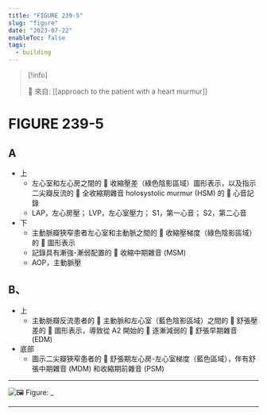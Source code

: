 ```yaml
---
title: "FIGURE 239-5"
slug: "figure"
date: "2023-07-22"
enableToc: false
tags:
  - building
---
```


> [!info]
>
> 🌱 來自: [[approach to the patient with a heart murmur]]

# FIGURE 239-5

## A

- 上
  - 左心室和左心房之間的  收縮壓差（綠色陰影區域）圖形表示，以及指示二尖瓣反流的  全收縮期雜音 holosystolic murmur (HSM) 的  心音記錄
  - LAP，左心房壓； LVP，左心室壓力； S1，第一心音； S2，第二心音
- 下
  - 主動脈瓣狹窄患者左心室和主動脈之間的  收縮壓梯度（綠色陰影區域）的  圖形表示
  - 記錄具有漸強-漸弱配置的  收縮中期雜音 (MSM)
  - AOP，主動脈壓

## B、

- 上
  - 主動脈瓣反流患者的  主動脈和左心室（藍色陰影區域）之間的  舒張壓差的  圖形表示，導致從 A2 開始的  逐漸減弱的  舒張早期雜音 (EDM)
- 底部
  - 圖示二尖瓣狹窄患者的  舒張期左心房-左心室梯度（藍色區域），伴有舒張中期雜音 (MDM) 和收縮期前雜音 (PSM)

---

![🖼️ Figure: _](https://i.imgur.com/PczmzfG.png)

---
